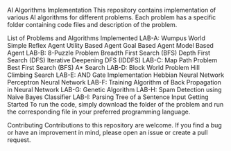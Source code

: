 AI Algorithms Implementation
This repository contains implementation of various AI algorithms for different problems. Each problem has a specific folder containing code files and description of the problem.

List of Problems and Algorithms Implemented
LAB-A: Wumpus World
Simple Reflex Agent
Utility Based Agent
Goal Based Agent
Model Based Agent
LAB-B: 8-Puzzle Problem
Breadth First Search (BFS)
Depth First Search (DFS)
Iterative Deepening DFS (IDDFS)
LAB-C: Map Path Problem
Best First Search (BFS)
A* Search
LAB-D: Block World Problem
Hill Climbing Search
LAB-E: AND Gate Implementation
Hebbian Neural Network
Perceptron Neural Network
LAB-F: Training Algorithm of Back Propagation in Neural Network
LAB-G: Genetic Algorithm
LAB-H: Spam Detection using Naive Bayes Classifier
LAB-I: Parsing Tree of a Sentence Input
Getting Started
To run the code, simply download the folder of the problem and run the corresponding file in your preferred programming language.

Contributing
Contributions to this repository are welcome. If you find a bug or have an improvement in mind, please open an issue or create a pull request.
